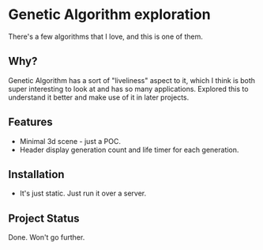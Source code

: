 # Genetic Algorithm exploration

There's a few algorithms that I love, and this is one of them.

## Why?

Genetic Algorithm has a sort of "liveliness" aspect to it, which I think is both super interesting to look at and has so
many applications. Explored this to understand it better and make use of it in later projects.

## Features

- Minimal 3d scene - just a POC.
- Header display generation count and life timer for each generation.

## Installation

- It's just static. Just run it over a server.

## Project Status

Done. Won't go further.
